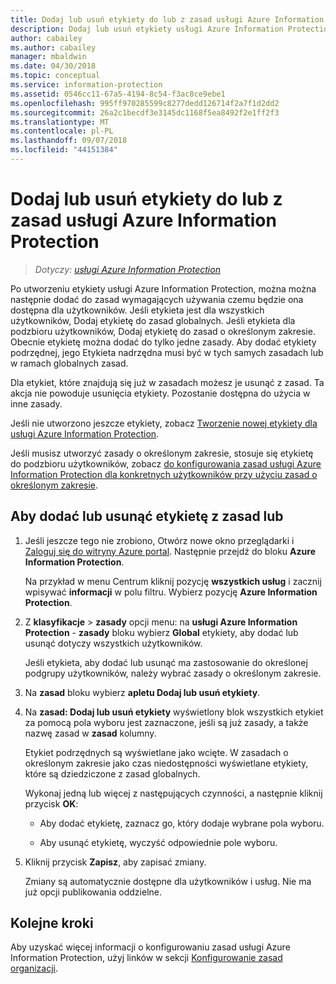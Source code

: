 ```yaml
---
title: Dodaj lub usuń etykiety do lub z zasad usługi Azure Information Protection
description: Dodaj lub usuń etykiety usługi Azure Information Protection do lub z zasad globalnych dla wszystkich użytkowników, czy do lub z zasady o określonym zakresie dla podzbioru użytkowników.
author: cabailey
ms.author: cabailey
manager: mbaldwin
ms.date: 04/30/2018
ms.topic: conceptual
ms.service: information-protection
ms.assetid: 0546cc11-67a5-4194-8c54-f3ac8ce9ebe1
ms.openlocfilehash: 995ff970285599c8277dedd126714f2a7f1d2dd2
ms.sourcegitcommit: 26a2c1becdf3e3145dc1168f5ea8492f2e1ff2f3
ms.translationtype: MT
ms.contentlocale: pl-PL
ms.lasthandoff: 09/07/2018
ms.locfileid: "44151384"
---
```

# <a name="add-or-remove-a-label-to-or-from-an-azure-information-protection-policy"></a>Dodaj lub usuń etykiety do lub z zasad usługi Azure Information Protection

>*Dotyczy: [usługi Azure Information Protection](https://azure.microsoft.com/pricing/details/information-protection)*

Po utworzeniu etykiety usługi Azure Information Protection, można można następnie dodać do zasad wymagających używania czemu będzie ona dostępna dla użytkowników. Jeśli etykieta jest dla wszystkich użytkowników, Dodaj etykietę do zasad globalnych. Jeśli etykieta dla podzbioru użytkowników, Dodaj etykietę do zasad o określonym zakresie. Obecnie etykietę można dodać do tylko jedne zasady. Aby dodać etykiety podrzędnej, jego Etykieta nadrzędna musi być w tych samych zasadach lub w ramach globalnych zasad.

Dla etykiet, które znajdują się już w zasadach możesz je usunąć z zasad. Ta akcja nie powoduje usunięcia etykiety. Pozostanie dostępna do użycia w inne zasady.

Jeśli nie utworzono jeszcze etykiety, zobacz [Tworzenie nowej etykiety dla usługi Azure Information Protection](configure-policy-new-label.md).

Jeśli musisz utworzyć zasady o określonym zakresie, stosuje się etykietę do podzbioru użytkowników, zobacz [do konfigurowania zasad usługi Azure Information Protection dla konkretnych użytkowników przy użyciu zasad o określonym zakresie](configure-policy-scope.md).

## <a name="to-add-or-remove-a-label-to-or-from-a-policy"></a>Aby dodać lub usunąć etykietę z zasad lub

1. Jeśli jeszcze tego nie zrobiono, Otwórz nowe okno przeglądarki i [Zaloguj się do witryny Azure portal](configure-policy.md#signing-in-to-the-azure-portal). Następnie przejdź do bloku **Azure Information Protection**.
    
    Na przykład w menu Centrum kliknij pozycję **wszystkich usług** i zacznij wpisywać **informacji** w polu filtru. Wybierz pozycję **Azure Information Protection**.

2. Z **klasyfikacje** > **zasady** opcji menu: na **usługi Azure Information Protection** - **zasady** bloku wybierz **Global** etykiety, aby dodać lub usunąć dotyczy wszystkich użytkowników.

    Jeśli etykieta, aby dodać lub usunąć ma zastosowanie do określonej podgrupy użytkowników, należy wybrać zasady o określonym zakresie.

3. Na **zasad** bloku wybierz **apletu Dodaj lub usuń etykiety**.

4. Na **zasad: Dodaj lub usuń etykiety** wyświetlony blok wszystkich etykiet za pomocą pola wyboru jest zaznaczone, jeśli są już zasady, a także nazwę zasad w **zasad** kolumny.
     
    Etykiet podrzędnych są wyświetlane jako wcięte. W zasadach o określonym zakresie jako czas niedostępności wyświetlane etykiety, które są dziedziczone z zasad globalnych.
    
    Wykonaj jedną lub więcej z następujących czynności, a następnie kliknij przycisk **OK**:
    
    - Aby dodać etykietę, zaznacz go, który dodaje wybrane pola wyboru.
    
    - Aby usunąć etykietę, wyczyść odpowiednie pole wyboru.
  
5. Kliknij przycisk **Zapisz**, aby zapisać zmiany.
   
    Zmiany są automatycznie dostępne dla użytkowników i usług. Nie ma już opcji publikowania oddzielne.


## <a name="next-steps"></a>Kolejne kroki

Aby uzyskać więcej informacji o konfigurowaniu zasad usługi Azure Information Protection, użyj linków w sekcji [Konfigurowanie zasad organizacji](configure-policy.md#configuring-your-organizations-policy).  

